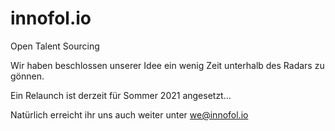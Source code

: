 # innofol.io
Open Talent Sourcing

Wir haben beschlossen unserer Idee ein wenig Zeit unterhalb des Radars zu gönnen.

Ein Relaunch ist derzeit für Sommer 2021 angesetzt...

Natürlich erreicht ihr uns auch weiter unter we@innofol.io
